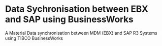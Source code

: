 # Data Sychronisation between EBX and SAP using BusinessWorks
A Material Data synchronisation between MDM (EBX) and SAP R3 Systems using TIBCO BusinessWorks
